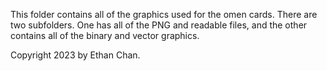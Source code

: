 This folder contains all of the graphics used for the omen cards. There are two subfolders. One has all of the PNG and readable files, and the other contains all of the binary and vector graphics.

Copyright 2023 by Ethan Chan.
